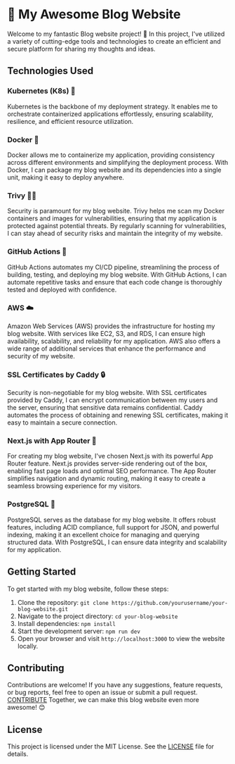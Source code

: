 # 📝 My Awesome Blog Website

Welcome to my fantastic Blog website project! 🎉 In this project, I've utilized a variety of cutting-edge tools and technologies to create an efficient and secure platform for sharing my thoughts and ideas.

## Technologies Used

### Kubernetes (K8s) 🚀
Kubernetes is the backbone of my deployment strategy. It enables me to orchestrate containerized applications effortlessly, ensuring scalability, resilience, and efficient resource utilization.

### Docker 🐳
Docker allows me to containerize my application, providing consistency across different environments and simplifying the deployment process. With Docker, I can package my blog website and its dependencies into a single unit, making it easy to deploy anywhere.

### Trivy 🕵️‍♂️
Security is paramount for my blog website. Trivy helps me scan my Docker containers and images for vulnerabilities, ensuring that my application is protected against potential threats. By regularly scanning for vulnerabilities, I can stay ahead of security risks and maintain the integrity of my website.

### GitHub Actions 🤖
GitHub Actions automates my CI/CD pipeline, streamlining the process of building, testing, and deploying my blog website. With GitHub Actions, I can automate repetitive tasks and ensure that each code change is thoroughly tested and deployed with confidence.

### AWS ☁️
Amazon Web Services (AWS) provides the infrastructure for hosting my blog website. With services like EC2, S3, and RDS, I can ensure high availability, scalability, and reliability for my application. AWS also offers a wide range of additional services that enhance the performance and security of my website.

### SSL Certificates by Caddy 🔒
Security is non-negotiable for my blog website. With SSL certificates provided by Caddy, I can encrypt communication between my users and the server, ensuring that sensitive data remains confidential. Caddy automates the process of obtaining and renewing SSL certificates, making it easy to maintain a secure connection.

### Next.js with App Router 🔄
For creating my blog website, I've chosen Next.js with its powerful App Router feature. Next.js provides server-side rendering out of the box, enabling fast page loads and optimal SEO performance. The App Router simplifies navigation and dynamic routing, making it easy to create a seamless browsing experience for my visitors.

### PostgreSQL 🐘
PostgreSQL serves as the database for my blog website. It offers robust features, including ACID compliance, full support for JSON, and powerful indexing, making it an excellent choice for managing and querying structured data. With PostgreSQL, I can ensure data integrity and scalability for my application.

## Getting Started

To get started with my blog website, follow these steps:

1. Clone the repository: `git clone https://github.com/yourusername/your-blog-website.git`
2. Navigate to the project directory: `cd your-blog-website`
3. Install dependencies: `npm install`
4. Start the development server: `npm run dev`
5. Open your browser and visit `http://localhost:3000` to view the website locally.

## Contributing

Contributions are welcome! If you have any suggestions, feature requests, or bug reports, feel free to open an issue or submit a pull request. [CONTRIBUTE](CONTRIBUTING.md) Together, we can make this blog website even more awesome! 😊

## License

This project is licensed under the MIT License. See the [LICENSE](LICENSE) file for details.